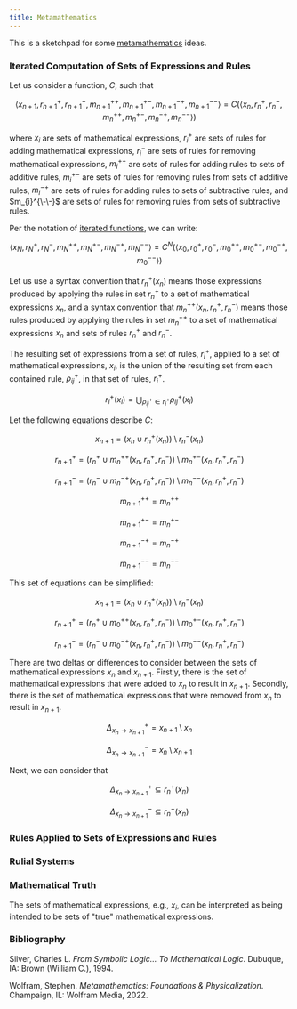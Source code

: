 ```yaml
---
title: Metamathematics
---
```


This is a sketchpad for some [metamathematics](https://en.wikipedia.org/wiki/Metamathematics) ideas.

### Iterated Computation of Sets of Expressions and Rules

Let us consider a function, $C$, such that

$$ \left< x_{n+1}, r_{n+1}^{+}, r_{n+1}^{-}, m_{n+1}^{++}, m_{n+1}^{+-}, m_{n+1}^{-+}, m_{n+1}^{--} \right> = C\left( \left< x_{n}, r_{n}^{+}, r_{n}^{-}, m_{n}^{++}, m_{n}^{+-}, m_{n}^{-+}, m_{n}^{--} \right> \right) $$

where $x_{i}$ are sets of mathematical expressions, $r_{i}^{+}$ are sets of rules for adding mathematical expressions, $r_{i}^{-}$ are sets of rules for removing mathematical expressions, $m_{i}^{++}$ are sets of rules for adding rules to sets of additive rules, $m_{i}^{+-}$ are sets of rules for removing rules from sets of additive rules, $m_{i}^{-+}$ are sets of rules for adding rules to sets of subtractive rules, and $m_{i}^{\-\-}$ are sets of rules for removing rules from sets of subtractive rules.

Per the notation of [iterated functions](https://en.wikipedia.org/wiki/Iterated_function), we can write:

$$ \left< x_{N}, r_{N}^{+}, r_{N}^{-}, m_{N}^{++}, m_{N}^{+-}, m_{N}^{-+}, m_{N}^{--} \right> = C^{N}\left( \left< x_{0}, r_{0}^{+}, r_{0}^{-}, m_{0}^{++}, m_{0}^{+-}, m_{0}^{-+}, m_{0}^{--} \right> \right) $$

Let us use a syntax convention that $r_{n}^{+}( x_{n})$ means those expressions produced by applying the rules in set $r_{n}^{+}$ to a set of mathematical expressions $x_{n}$, and a syntax convention that $m_{n}^{++}(x_{n}, r_{n}^{+}, r_{n}^{-})$ means those rules produced by applying the rules in set $m_{n}^{++}$ to a set of mathematical expressions $x_{n}$ and sets of rules $r_{n}^{+}$ and $r_{n}^{-}$.

The resulting set of expressions from a set of rules, $r_{i}^{+}$, applied to a set of mathematical expressions, $x_{i}$, is the union of the resulting set from each contained rule, $\rho_{ij}^{+}$, in that set of rules, $r_{i}^{+}$.

$$ r_{i}^{+}(x_{i}) = \bigcup_{\rho_{ij}^{+} \in r_{i}^{+}} \rho_{ij}^{+}(x_{i}) $$

Let the following equations describe $C$:

$$ x_{n+1} = \left( x_{n} \cup r_{n}^{+}(x_{n}) \right) \setminus r_{n}^{-}(x_{n}) $$

$$ r_{n+1}^{+} = \left( r_{n}^{+} \cup m_{n}^{++}(x_{n}, r_{n}^{+}, r_{n}^{-}) \right) \setminus m_{n}^{+-}(x_{n}, r_{n}^{+}, r_{n}^{-}) $$

$$ r_{n+1}^{-} = \left( r_{n}^{-} \cup m_{n}^{-+}(x_{n}, r_{n}^{+}, r_{n}^{-}) \right) \setminus m_{n}^{--}(x_{n}, r_{n}^{+}, r_{n}^{-}) $$

$$ m_{n+1}^{++} = m_{n}^{++} $$

$$ m_{n+1}^{+-} = m_{n}^{+-} $$

$$ m_{n+1}^{-+} = m_{n}^{-+} $$

$$ m_{n+1}^{--} = m_{n}^{--} $$

This set of equations can be simplified:

$$ x_{n+1} = \left( x_{n} \cup r_{n}^{+}(x_{n}) \right) \setminus r_{n}^{-}(x_{n}) $$

$$ r_{n+1}^{+} = \left( r_{n}^{+} \cup m_{0}^{++}(x_{n}, r_{n}^{+}, r_{n}^{-}) \right) \setminus m_{0}^{+-}(x_{n}, r_{n}^{+}, r_{n}^{-}) $$

$$ r_{n+1}^{-} = \left( r_{n}^{-} \cup m_{0}^{-+}(x_{n}, r_{n}^{+}, r_{n}^{-}) \right) \setminus m_{0}^{--}(x_{n}, r_{n}^{+}, r_{n}^{-}) $$

There are two deltas or differences to consider between the sets of mathematical expressions $x_{n}$ and $x_{n+1}$. Firstly, there is the set of mathematical expressions that were added to $x_{n}$ to result in $x_{n+1}$. Secondly, there is the set of mathematical expressions that were removed from $x_{n}$ to result in $x_{n+1}$.

$$ \Delta_{x_{n} \rightarrow x_{n+1}}^{+} = x_{n+1} \setminus x_{n} $$

$$ \Delta_{x_{n} \rightarrow x_{n+1}}^{-} = x_{n} \setminus x_{n+1} $$

Next, we can consider that

$$ \Delta_{x_{n} \rightarrow x_{n+1}}^{+} \subseteq r_{n}^{+}(x_{n}) $$

$$ \Delta_{x_{n} \rightarrow x_{n+1}}^{-} \subseteq r_{n}^{-}(x_{n}) $$

### Rules Applied to Sets of Expressions and Rules

### Rulial Systems

### Mathematical Truth

The sets of mathematical expressions, e.g., $x_{i}$, can be interpreted as being intended to be sets of "true" mathematical expressions.

### Bibliography

Silver, Charles L. _From Symbolic Logic... To Mathematical Logic_. Dubuque, IA: Brown (William C.), 1994.

Wolfram, Stephen. _Metamathematics: Foundations & Physicalization_. Champaign, IL: Wolfram Media, 2022.
